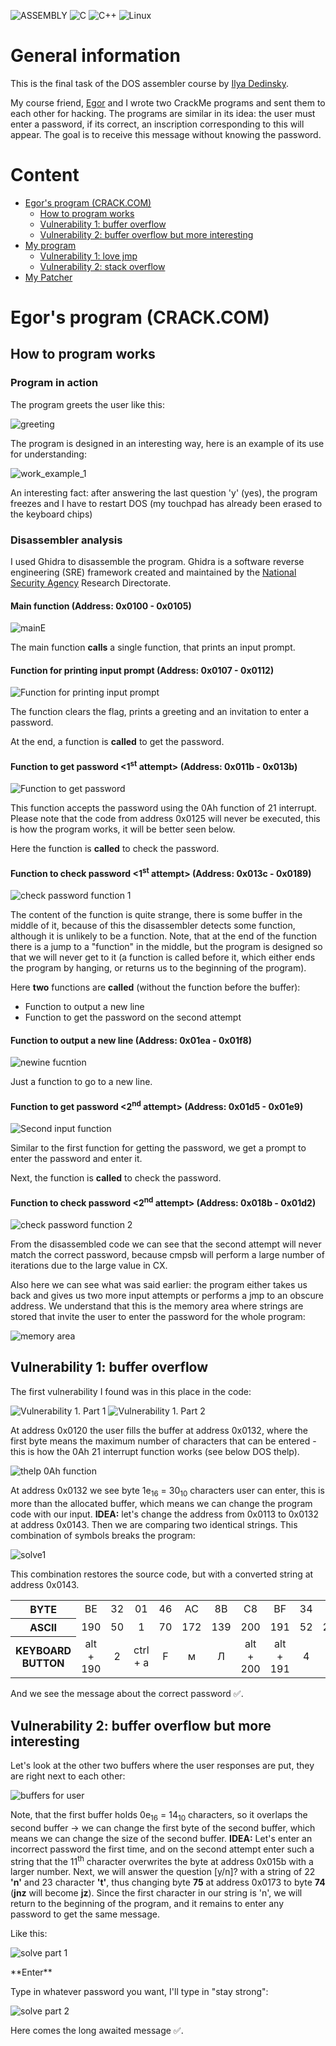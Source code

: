 ![ASSEMBLY](https://img.shields.io/badge/_-ASM-6E4C13.svg?style=for-the-badge)
![C](https://img.shields.io/badge/c-%2300599C.svg?style=for-the-badge&logo=c&logoColor=white)
![C++](https://img.shields.io/badge/c++-%2300599C.svg?style=for-the-badge&logo=c%2B%2B&logoColor=white)
![Linux](https://img.shields.io/badge/Linux-FCC624?style=for-the-badge&logo=linux&logoColor=black)

# General information

This is the final task of the DOS assembler course by [Ilya Dedinsky](https://github.com/ded32).

My course friend, [Egor](https://github.com/4Locker4) and I wrote two CrackMe programs and sent them to each other for hacking.
The programs are similar in its idea: the user must enter a password, if its correct, an inscription corresponding to this will appear. The goal is to receive this message without knowing the password.

# Content

- [Egor's program (CRACK.COM)](#Egor's-program-(CRACK.COM))
    - [How to program works](##How-to-program-works)         
    - [Vulnerability 1: buffer overflow](##Vulnerability-1:-buffer-overflow)
    - [Vulnerability 2: buffer overflow but more interesting](##Vulnerability-2:-buffer-overflow-but-more-interesting)
- [My program](#My-program)
    - [Vulnerability 1: love jmp](#Vulnerability-1:-love-jmp)
    - [Vulnerability 2: stack overflow](#Vulnerability-2:-stack-overflow)
- [My Patcher](#My-Patcher)

# Egor's program (CRACK.COM)

## How to program works

### Program in action

The program greets the user like this:

![greeting](imagesRDM/greeting.png)

The program is designed in an interesting way, here is an example of its use for understanding:

![work_example_1](imagesRDM/work_example_1.png)

An interesting fact: after answering the last question 'y' (yes), the program freezes and I have to restart DOS (my touchpad has already been erased to the keyboard chips)

### Disassembler analysis

I used Ghidra to disassemble the program. Ghidra is a software reverse engineering (SRE) framework created and maintained by the 
[National Security Agency](nsa) Research Directorate.

#### Main function (Address: 0x0100 - 0x0105)

![mainE](imagesRDM/main.png)

The main function **calls** a single function, that prints an input prompt.

#### Function for printing input prompt (Address: 0x0107 - 0x0112)

![Function for printing input prompt](imagesRDM/2func.png)

The function clears the flag, prints a greeting and an invitation to enter a password.

At the end, a function is **called** to get the password.

#### Function to get password <1<sup>st</sup> attempt> (Address: 0x011b - 0x013b)

![Function to get password](imagesRDM/inputfunc.png)

This function accepts the password using the 0Ah function of 21 interrupt. Please note that the code from address 0x0125 will never be executed, this is how the program works, it will be better seen below.

Here the function is **called** to check the password.

#### Function to check password <1<sup>st</sup> attempt> (Address: 0x013c - 0x0189)

![check password function 1](imagesRDM/checkfunc1try.png)

The content of the function is quite strange, there is some buffer in the middle of it, because of this the disassembler detects some function, although it is unlikely to be a function.
Note, that at the end of the function there is a jump to a "function" in the middle, but the program is designed so that we will never get to it (a function is called before it, which either ends the program by hanging, or returns us to the beginning of the program).

Here **two** functions are **called** (without the function before the buffer):
 - Function to output a new line
 - Function to get the password on the second attempt

#### Function to output a new line (Address: 0x01ea - 0x01f8)

![newine fucntion](imagesRDM/newline.png)

Just a function to go to a new line.

#### Function to get password <2<sup>nd</sup> attempt> (Address: 0x01d5 - 0x01e9)

![Second input function](imagesRDM/secondinput.png)

Similar to the first function for getting the password, we get a prompt to enter the password and enter it.

Next, the function is **called** to check the password.

#### Function to check password <2<sup>nd</sup> attempt> (Address: 0x018b - 0x01d2)

![check password function 2](imagesRDM/checkfunc2try.png)

From the disassembled code we can see that the second attempt will never match the correct password, because cmpsb will perform a large number of iterations due to the large value in CX.

Also here we can see what was said earlier: the program either takes us back and gives us two more input attempts or performs a jmp to an obscure address. 
We understand that this is the memory area where strings are stored that invite the user to enter the password for the whole program:

![memory area](imagesRDM/memoryarea.png)

## Vulnerability 1: buffer overflow

The first vulnerability I found was in this place in the code:

![Vulnerability 1. Part 1](imagesRDM/vuln1a.png)
![Vulnerability 1. Part 2](imagesRDM/vuln1b.png)

At address 0x0120 the user fills the buffer at address 0x0132, where the first byte means the maximum number of characters that can be entered - this is how the 0Ah 21 interrupt function works (see below DOS thelp). 

![thelp 0Ah function](imagesRDM/thelp0Ah.png)

At address 0x0132 we see byte 1e<sub>16</sub> = 30<sub>10</sub> characters user can enter, this is more than the allocated buffer, which means we can change the program code with our input. 
**IDEA:** let's change the address from 0x0113 to 0x0132 at address 0x0143. Then we are comparing two identical strings. This combination of symbols breaks the program:

![solve1](imagesRDM/solve1.png)

This combination restores the source code, but with a converted string at address 0x0143. 

<table>
    <tr>
        <th> BYTE </th>
        <td style="text-align: center"> BE </td>
        <td style="text-align: center"> 32 </td>
        <td style="text-align: center"> 01 </td>
        <td style="text-align: center"> 46 </td>
        <td style="text-align: center"> AC </td>
        <td style="text-align: center"> 8B </td>
        <td style="text-align: center"> С8 </td>
        <td style="text-align: center"> BF </td>
        <td style="text-align: center"> 34 </td>
        <td style="text-align: center"> EB </td>
        <td style="text-align: center"> 23 </td>
    </tr>
    <tr>
        <th> ASCII </th>
        <td style="text-align: center"> 190 </td>
        <td style="text-align: center"> 50 </td>
        <td style="text-align: center"> 1 </td>
        <td style="text-align: center"> 70 </td>
        <td style="text-align: center"> 172 </td>
        <td style="text-align: center"> 139 </td>
        <td style="text-align: center"> 200 </td>
        <td style="text-align: center"> 191 </td>
        <td style="text-align: center"> 52 </td>
        <td style="text-align: center"> 235 </td>
        <td style="text-align: center"> 35 </td>
    </tr>
    <tr>
        <th> KEYBOARD BUTTON </th>
        <td style="text-align: center"> alt + 190 </td>
        <td style="text-align: center"> 2 </td>
        <td style="text-align: center"> ctrl + a </td>
        <td style="text-align: center"> F </td>
        <td style="text-align: center"> м </td>
        <td style="text-align: center"> Л </td>
        <td style="text-align: center"> alt + 200 </td>
        <td style="text-align: center"> alt + 191 </td>
        <td style="text-align: center"> 4 </td>
        <td style="text-align: center"> ы </td>
        <td style="text-align: center"> # </td>
    </tr>
</table>

And we see the message about the correct password :white_check_mark:.

## Vulnerability 2: buffer overflow but more interesting

Let's look at the other two buffers where the user responses are put, they are right next to each other:

![buffers for user](imagesRDM/buffers.png)

Note, that the first buffer holds 0e<sub>16</sub> = 14<sub>10</sub> characters, so it overlaps the second buffer -> we can change the first byte of the second buffer, which means we can change the size of the second buffer.
**IDEA:** Let's enter an incorrect password the first time, and on the second attempt enter such a string that the 11<sup>th</sup> character overwrites the byte at address 0x015b with a larger number. Next, we will answer the question [y/n]? with a string of 22 **'n'** and 23 character **'t'**, thus changing byte **75** at address 0x0173 to byte **74** (**jnz** will become **jz**). Since the first character in our string is 'n', we will return to the beginning of the program, and it remains to enter any password to get the same message.

Like this:

![solve part 1](imagesRDM/solve2a.png)

\*\*Enter\*\*

Type in whatever password you want, I'll type in "stay strong":

![solve part 2](imagesRDM/solve2b.png)

Here comes the long awaited message :white_check_mark:.

